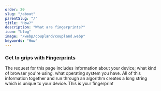 ```yaml
---
order: 20
slug: "/about"
parentSlug: "/"
title: "How?"
description: "What are fingerprints?"
icon: "blog"
image: "/webp/coupland/coupland.webp"
keywords: "How"
---
```


### Get to grips with [Fingerprints](./about/fingerprint)

The request for this page includes information about your device; what kind of browser you're using, what operating system you have. All of this information together and run through an algorithm creates a long string which is unique to your device. This is your fingerprint